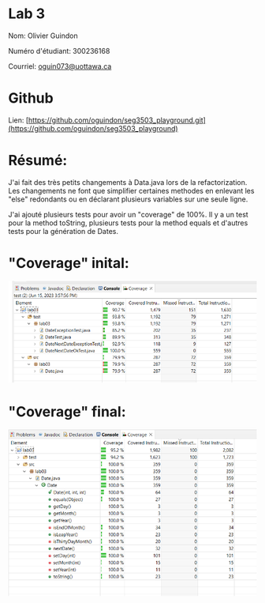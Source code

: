 # Lab 3
Nom: Olivier Guindon

Numéro d'étudiant: 300236168

Courriel: oguin073@uottawa.ca

# Github
Lien: [https://github.com/oguindon/seg3503_playground.git](https://github.com/oguindon/seg3503_playground)


# Résumé:

J'ai fait des très petits changements à Data.java lors de la refactorization.
Les changements ne font que simplifier certaines methodes en enlevant les "else" redondants ou en déclarant plusieurs variables sur une seule ligne.

J'ai ajouté plusieurs tests pour avoir un "coverage" de 100%. Il y a un test pour la method toString, plusieurs tests pour la method equals et d'autres tests pour la génération de Dates.

# "Coverage" inital:
![initial_coverage](./screenshots/initial_coverage.png)

# "Coverage" final:
![final_coverage](./screenshots/final_coverage.png)
